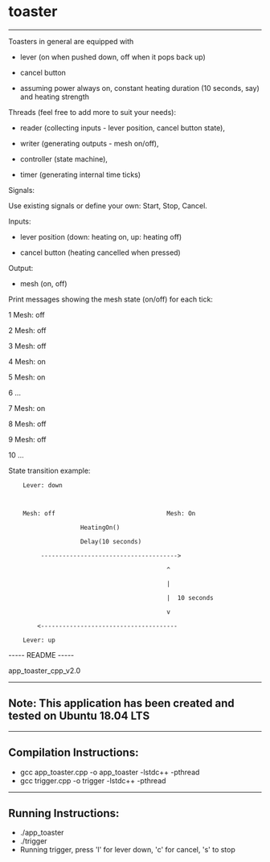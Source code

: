 # toaster
------------------------------------------------------------------------------------------------
Toasters in general are equipped with

- lever (on when pushed down, off when it pops back up)

- cancel button

- assuming power always on, constant heating duration (10 seconds, say) and heating strength

 
Threads (feel free to add more to suit your needs):

- reader (collecting inputs - lever position, cancel button state),

- writer (generating outputs - mesh on/off),

- controller (state machine),

- timer (generating internal time ticks)

 
Signals:

Use existing signals or define your own: Start, Stop, Cancel.

 
Inputs:

- lever position (down: heating on, up: heating off)

- cancel button (heating cancelled when pressed)


Output:

- mesh (on, off)


Print messages showing the mesh state (on/off) for each tick:

1         Mesh: off

2         Mesh: off

3         Mesh: off

4         Mesh: on

5         Mesh: on

6         …

7         Mesh: on

8         Mesh: off

9         Mesh: off

10       …

State transition example:

        Lever: down

 

        Mesh: off                               Mesh: On

                        HeatingOn()

                        Delay(10 seconds)

             -------------------------------------->

                                                ^

                                                |

                                                |  10 seconds

                                                v

            <--------------------------------------

        Lever: up

----- README -----

app_toaster_cpp_v2.0

-----------------------------------------------------------------------
Note: This application has been created and tested on Ubuntu 18.04 LTS
-----------------------------------------------------------------------
-------------------------
Compilation Instructions:
--------------------------
- gcc app_toaster.cpp -o app_toaster -lstdc++ -pthread
- gcc trigger.cpp -o trigger -lstdc++ -pthread

---------------------
Running Instructions:
---------------------
- ./app_toaster
- ./trigger
- Running trigger, press 'l' for lever down, 'c' for cancel, 's' to stop
